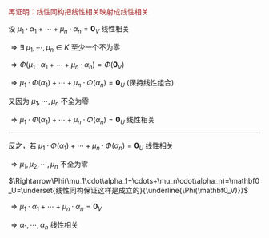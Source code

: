 <font color=brown>再证明：线性同构把线性相关映射成线性相关</font>  
  
设 $\mu_1\cdot\alpha_1+\cdots+\mu_n\cdot\alpha_n=\mathbf0_V$ 线性相关  
  
 $\Rightarrow\exists\ \mu_1,\cdots,\mu_n\in K$ 至少一个不为零  
  
 $\Rightarrow\Phi(\mu_1\cdot\alpha_1+\cdots+\mu_n\cdot\alpha_n)=\Phi(\mathbf0_V)$   
  
 $\Rightarrow\mu_1\cdot\Phi(\alpha_1)+\cdots+\mu_n\cdot\Phi(\alpha_n)=\mathbf0_U$  (保持线性组合)  
  
又因为 $\mu_1,\cdots,\mu_n$ 不全为零  
  
 $\Rightarrow\mu_1\cdot\Phi(\alpha_1)+\cdots+\mu_n\cdot\Phi(\alpha_n)=\mathbf0_U$ 线性相关  
  
---  
  
反之，若 $\mu_1\cdot\Phi(\alpha_1)+\cdots+\mu_n\cdot\Phi(\alpha_n)=\mathbf0_U$ 线性相关  
  
 $\Rightarrow\mu_1,\mu_2,\cdots,\mu_n$ 不全为零  
  
 $\Rightarrow\Phi(\mu_1\cdot\alpha_1+\cdots+\mu_n\cdot\alpha_n)=\mathbf0_U=\underset{线性同构保证这样是成立的}{\underline{\Phi(\mathbf0_V)}}$   
  
 $\Rightarrow\mu_1\cdot\alpha_1+\cdots+\mu_n\cdot\alpha_n=\mathbf0_V$   
  
 $\Rightarrow\alpha_1,\cdots,\alpha_n$ 线性相关  
